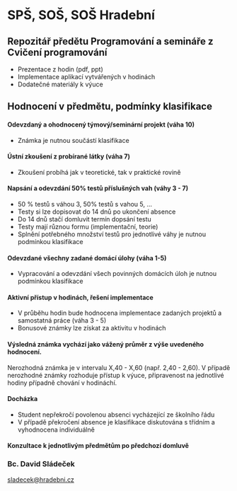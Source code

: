 # SPŠ, SOŠ, SOŠ Hradební

## Repozitář předětu Programování a semináře z Cvičení programování

- Prezentace z hodin (pdf, ppt)
- Implementace aplikací vytvářených v hodinách
- Dodatečné materiály k výuce


## Hodnocení v předmětu, podmínky klasifikace

#### Odevzdaný a ohodnocený týmový/seminární projekt (váha 10)
- Známka je nutnou součástí klasifikace

#### Ústní zkoušení z probírané látky (váha 7)
- Zkoušení probíhá jak v teoretické, tak v praktické rovině

#### Napsání a odevzdání 50% testů příslušných vah (váhy 3 - 7)
- 50 % testů s váhou 3, 50% testů s vahou 5, ...
- Testy si lze dopisovat do 14 dnů po ukončení absence
- Do 14 dnů stačí domluvit termín dopsání testu
- Testy mají různou formu (implementační, teorie) 
- Splnění potřebného množství testů pro jednotlivé váhy je nutnou podmínkou klasifikace

#### Odevzdané všechny zadané domácí úlohy (váha 1-5)
- Vypracování a odevzdání všech povinných domácích úloh je nutnou podmínkou klasifikace

#### Aktivní přístup v hodinách, řešení implementace
- V průběhu hodin bude hodnocena implementace zadaných projektů a samostatná práce (váha 3 - 5)
- Bonusové známky lze získat za aktivitu v hodinách

#### Výsledná známka vychází jako vážený průměr z výše uvedeného hodnocení. 

Nerozhodná známka je v intervalu X,40 - X,60 (např. 2,40 - 2,60).
V případě nerozhodné známky rozhoduje přístup k výuce, připravenost na jednotlivé hodiny případně chování v hodináchí.

#### Docházka
- Student nepřekročí povolenou absenci vycházející ze školního řádu
- V případě překročení absence je klasifikace diskutována s třídním a vyhodnocena individuálně

#### Konzultace k jednotlivým předmětům po předchozí domluvě

### Bc. David Sládeček
sladecek@hradebni.cz
